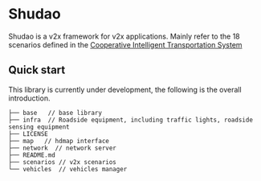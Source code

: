 # Shudao
Shudao is a v2x framework for v2x applications. Mainly refer to the 18 scenarios defined in the [Cooperative Intelligent Transportation System](http://www.sae-china.org/download/1745/%E5%90%88%E4%BD%9C%E5%BC%8F%E6%99%BA%E8%83%BD%E8%BF%90%E8%BE%93%E7%B3%BB%E7%BB%9F+%E8%BD%A6%E7%94%A8%E9%80%9A%E4%BF%A1%E7%B3%BB%E7%BB%9F%E5%BA%94%E7%94%A8%E5%B1%82%E5%8F%8A%E5%BA%94%E7%94%A8%E6%95%B0%E6%8D%AE%E4%BA%A4%E4%BA%92%E6%A0%87%E5%87%86.pdf)  

## Quick start
This library is currently under development, the following is the overall introduction.
```
├── base   // base library
├── infra  // Roadside equipment, including traffic lights, roadside sensing equipment
├── LICENSE
├── map   // hdmap interface 
├── network  // network server
├── README.md
├── scenarios // v2x scenarios
└── vehicles  // vehicles manager
```
